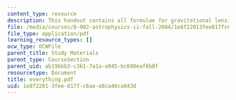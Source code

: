 ```yaml
---
content_type: resource
description: This handout contains all formulae for gravitational lensing in one page.
file: /media/courses/8-902-astrophysics-ii-fall-2004/1e8f22013fee817fc6aee8ca46ca843d_everything.pdf
file_type: application/pdf
learning_resource_types: []
ocw_type: OCWFile
parent_title: Study Materials
parent_type: CourseSection
parent_uid: ab19bbb3-c3b1-7a1a-e845-bc698eaf6b0f
resourcetype: Document
title: everything.pdf
uid: 1e8f2201-3fee-817f-c6ae-e8ca46ca843d
---
```

